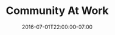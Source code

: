 ---
title: "Community At Work"
description: "This project involved the design of a new logo, brand identity and website for a group facilitation company. The challenge was to present their unique services in a way that is easy to understand This project is currently in progress."
date: "2016-07-01T22:00:00-07:00"
featured: false
gallery: 
  - 
    url: "/assets/images/community-at-work-splash.jpg"
    caption: null
  - 
    url: "/assets/images/community-at-work-1.jpg"
    caption: null
  - 
    url: "/assets/images/community-at-work-2.jpg"
    caption: null
  - 
    url: "/assets/images/community-at-work-splash-2.jpg"
    caption: null
tags: "static,responsive,logo"
---